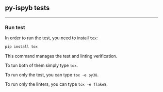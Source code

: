 ## py-ispyb tests

---

### Run test

In order to run the test, you need to install `tox`:

```bash
pip install tox
```

This command manages the test and linting verification.

To tun both of them simply type `tox`.

To run only the test, you can type `tox -e py38`.

To run only the linters, you can type `tox -e flake8`.
